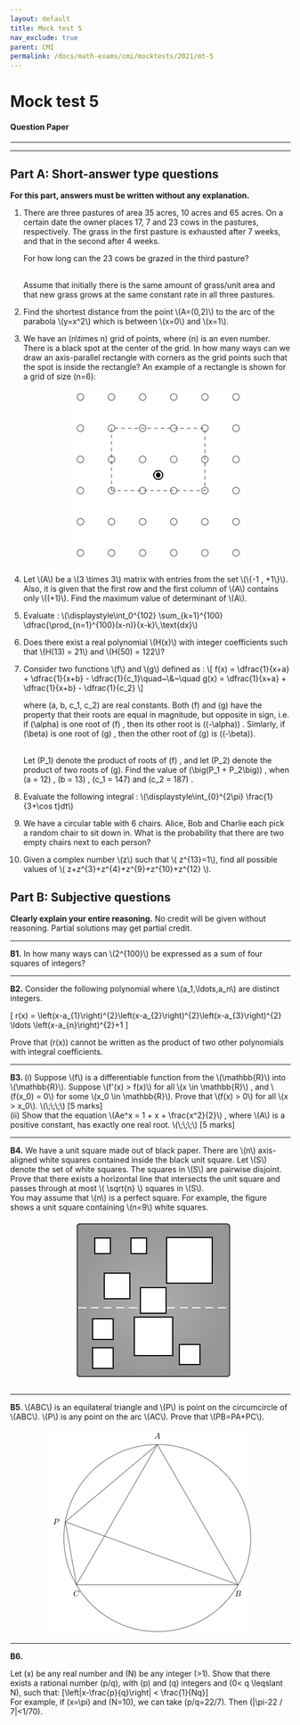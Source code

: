 ```yaml
---
layout: default
title: Mock test 5
nav_exclude: true
parent: CMI
permalink: /docs/math-exams/cmi/mocktests/2021/mt-5
---
```



#  Mock test 5
#### Question Paper

---


<!---### Instructions

- You are responsible for keeping time. Email all your solutions by 17:05 Hrs IST.
- Write your answers with a dark pen on white paper.
- Find an email from me with the subject line 'Mock test 10: Full-syllabus'. Send your solutions (images) as replies to this email.
- Adjust/Reduce the resolution of the camera so that each image is less than 500 KB in size.
- Total marks: 100 (10x4=40 for Part A + 6x10=60 for Part B)
{: .bg-grey-lt-000 .p-6 }


**For students who miss the live test (members only)**<br>
Self-administer the mock test and email your solutions before 19 June, 23:59 Hrs. Your solutions will be evaluated
but marks won't be counted for official use in the future. Solutions submitted after 19 June, 23:59 Hrs will not be evaluated.
As per the rules of CMI entrance exam, no calculators or log tables must be used.
{: .bg-grey-lt-000 .p-6 } --->


---


## Part A: Short-answer type questions

**For this part, answers must be written without any explanation.**





<ol>

<p>
<li>

There are three pastures of area 35 acres, 10 acres and 65 acres.  On a certain date the owner places 17, 7 and 23 cows  in the pastures, respectively.
The grass in the first pasture is exhausted after 7 weeks, and that in the second after 4 weeks.

For how long can the 23 cows be grazed in the third pasture?

<br>Assume that initially there is the same amount of grass/unit area and
that new grass grows at the same constant rate in all three pastures.

</li>
</p>


<p>
<li> Find the shortest distance from the point \(A=(0,2)\) to the arc of the parabola \(y=x^2\) which is between \(x=0\) and \(x=1\).
</li>
</p>


<p>
<li>

We have an \(n\times n\) grid of points, where \(n\) is an even number. There is a black spot at the
center of the grid. In how many ways can we draw an axis-parallel rectangle with corners as the grid points such
that the spot is inside the rectangle? An example of a rectangle is shown for a grid of size \(n=6\):

<p style="text-align:center">
<img src="/assets/images/mt10_lattice.png"/>
</p>


</li>
</p>


<p>
<li> Let \(A\) be a \(3 \times 3\) matrix with entries from the set \(\{-1 , +1\}\). Also, it is given that the first row and the first column of \(A\) contains only \((+1)\). Find the maximum value of determinant of \(A\).</li>
</p>



<p>
<li>Evaluate : \(\displaystyle\int_0^{102} \sum_{k=1}^{100} \dfrac{\prod_{n=1}^{100}(x-n)}{x-k}\,\text{dx}\) </li>
</p>


<p>
<li> Does there exist a real polynomial \(H(x)\) with integer coefficients such that \(H(13) = 21\) and \(H(50) = 122\)?</li>
</p>



<li>
<p> Consider two functions \(f\) and \(g\) defined as :
\[ f(x) = \dfrac{1}{x+a} + \dfrac{1}{x+b} - \dfrac{1}{c_1}\quad~\&~\quad g(x) = \dfrac{1}{x+a} + \dfrac{1}{x+b} - \dfrac{1}{c_2} \]

where \(a, b, c_1, c_2\) are real constants.
Both \(f\) and \(g\) have the property that their roots are equal in magnitude, but opposite in sign, i.e. if \(\alpha\) is one root of \(f\) , then its other root is \((-\alpha)\) . Simlarly, if \(\beta\) is one root of \(g\) , then the other root of \(g\) is \((-\beta)\).<br><br>

Let \(P_1\) denote the product of roots of \(f\) , and let \(P_2\) denote the product of two roots of \(g\). Find the value of \(\big(P_1 + P_2\big)\) , when \(a = 12\) , \(b = 13\) , \(c_1 = 147\) and \(c_2 = 187\) .
</p>
</li>



<li><p> Evaluate the following integral : \(\displaystyle\int_{0}^{2\pi} \frac{1}{3+\cos t}dt\)</p></li>

<li>
<p>
We have a circular table with 6 chairs. Alice, Bob and Charlie each pick a random chair to sit down
in. What is the probability that there are two empty chairs next to each person?
</p>
</li>

<!--
SMT 2014 Gen. Tie 1/10.
-->

<li>
<p>
Given a complex number \(z\) such that \( z^{13}=1\), find all possible values of \( z+z^{3}+z^{4}+z^{9}+z^{10}+z^{12} \).
</p>
</li>


</ol>



## Part B: Subjective questions

**Clearly explain your entire reasoning.** No credit will be given without reasoning. Partial solutions may get partial credit.


---

<p>
<b>B1.</b> In how many ways can \(2^{100}\) be expressed as a sum of four squares of integers?
</p>

---

<p>
<b>B2.</b> Consider the following polynomial where \(a_1,\ldots,a_n\) are distinct integers.

\[ r(x) =  \left(x-a_{1}\right)^{2}\left(x-a_{2}\right)^{2}\left(x-a_{3}\right)^{2} \ldots \left(x-a_{n}\right)^{2}+1 \]

Prove that \(r(x)\) cannot be written as the product of two other polynomials with integral coefficients.

</p>

---

<p>
<b>B3. </b>  (i) Suppose \(f\) is a differentiable function from the \(\mathbb{R}\) into \(\mathbb{R}\). Suppose \(f'(x) > f(x)\) for all \(x \in \mathbb{R}\) , and \(f(x_0) = 0\) for some \(x_0 \in \mathbb{R}\). Prove that \(f(x) > 0\) for all \(x > x_0\). \(\;\;\;\) [5 marks]<br>
(ii) Show that the equation \(Ae^x = 1 + x + \frac{x^2}{2}\) , where \(A\) is a positive constant, has exactly one real root. \(\;\;\;\) [5 marks]
</p>



---

<p>
<b>B4.</b>
We have a unit square made out of black paper. There are \(n\) axis-aligned white squares contained inside the black unit square. Let \(S\) denote
the set of white squares. The squares in \(S\) are pairwise disjoint. Prove that there exists a horizontal line
that intersects the unit square and passes through at most \( \sqrt{n} \) squares in \(S\).
<br>
You may assume that \(n\) is a perfect square.  For example, the figure shows a unit square containing \(n=9\) white squares.
</p>

<p style="text-align:center">
<img src="/assets/images/mt10_squares.png"/>
</p>


---

<p>
<b>B5</b>. \(ABC\) is an equilateral triangle and \(P\) is point on the circumcircle of \(ABC\). \(P\) is
any point on the arc \(AC\). Prove that \(PB=PA+PC\).

<p style="text-align:center">
<img src="/assets/images/mt10_circumcircle.png"/>
</p>

</p>


---

<p>
<b>B6. </b>

Let \(x\) be any real number and \(N\) be any integer \(>1\).
Show that there exists a rational number \(p/q\), with \(p\) and \(q\) integers and \(0< q \leqslant N\), such that:  \[\left|x-\frac{p}{q}\right| < \frac{1}{Nq}\]
<br>
For example, if \(x=\pi\) and \(N=10\), we can take \(p/q=22/7\). Then \(|\pi-22 / 7|<1/70\).

</p>



